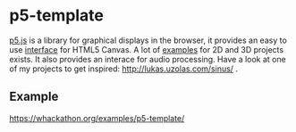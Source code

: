 # p5-template

[p5.js](https://p5js.org/) is a library for graphical displays in the browser, it provides an easy to use [interface](https://p5js.org/reference/) for HTML5 Canvas. A lot of [examples](https://p5js.org/examples/) for 2D and 3D projects exists. It also provides an interace for audio processing. Have a look at one of my projects to get inspired: http://lukas.uzolas.com/sinus/ .



## Example

https://whackathon.org/examples/p5-template/